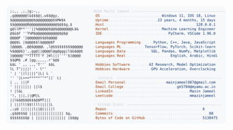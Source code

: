 <picture>
  <source srcset="https://raw.githubusercontent.com/mmazinjameel/mmazinjameel/main/dark_mode.svg?v=1742439081" media="(prefers-color-scheme: dark)">
  <img src="https://raw.githubusercontent.com/mmazinjameel/mmazinjameel/main/light_mode.svg?v=1742439081">
</picture>
